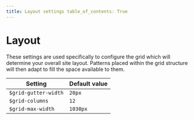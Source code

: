 ```yaml
---
title: Layout settings table_of_contents: True
---
```


# Layout

These settings are used specifically to configure the grid which will determine your overall site layout. Patterns placed within the grid structure will then adapt to fill the space available to them.

Setting  | Default value
 ------------- | -------------
`$grid-gutter-width`   | `20px`
`$grid-columns`   | `12`
`$grid-max-width`   | `1030px`
